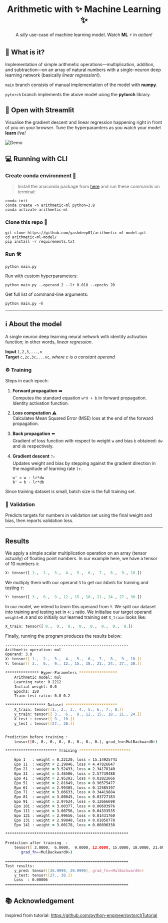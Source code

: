 <h1 align="center">
    Arithmetic with ✨ Machine Learning ✨
</h1>

<p align="center">
    A <i>silly</i> use-case of machine learning model. Watch <b>ML</b> ⚡ in <i>action!</i> 
</p>


## 🤔 What is it?
Implementation of simple arithmetic operations—multiplication, addition, and subtraction—on an array of natural numbers with a single-neuron deep learning network (basically _linear regression!_). 

`main` branch consists of manual implementation of the model with **numpy**.

`pytorch` branch implements the above model using the **pytorch** library.

## 🚀 Open with Streamlit
Visualise the gradient descent and linear regression happening right in front of you on your browser. Tune the hyperparamters as you watch your model **learn** *live!*

![Demo](./assets/images/streamlit-streamlit_app-2021-07-20-15-07-10.gif)

## 💻 Running with CLI
### Create conda environment 🐍
> Install the anaconda package from [here](https://docs.anaconda.com/anaconda/install/) and run these commands on terminal:
```
conda init
conda create -n arithmetic-ml python=3.8
conda activate arithmetic-ml
```
### Clone this repo 🔗
```
git clone https://github.com/yashdeep01/arithmetic-ml-model.git
cd arithmetic-ml-model/
pip install -r requirements.txt
```
### Run 🛠️
```
python main.py
```
Run with custom hyperparameters:
```
python main.py --operand 2 --lr 0.018 --epochs 20
```
Get full list of command-line arguments:
```
python main.py -h
```

---

## ℹ️ About the model
A single neuron deep learning neural network with identity activation function; in other words, *linear regression*. 

**Input** `1,2,3,...,n`  
**Target** `c,2c,3c,...nc`, *where c is a constant operand*

### ⚙️ Training 
Steps in each epoch:

1. **Forward propagation** ➡️  
Computes the standard equation `w*X + b` in forward propagation. Identity activation function.

2. **Loss computation** ⚠️  
Calculates Mean Squared Error (MSE) loss at the end of the forward propagation.

3. **Back propagation** ⬅️  
Gradient of loss function with respect to weight `w` and bias `b` obtained: `dw` and `db` respectively.

4. **Gradient descent** 📉  
Updates weight and bias by stepping against the gradient direction in the magnitude of learning rate `lr`.
    ```
    w' = w - lr*dw
    b' = b - lr*db
    ```
Since training dataset is small, batch size is the full training set.

### 🏁 Validation
Predicts targets for numbers in validation set using the final weight and bias, then reports validation loss.

---

## Results
We apply a simple scalar multiplication operation on an array (tensor actually) of floating point numbers. In our example here, we have a tensor of 10 numbers `X`:

``` python
X: tensor([ 1.,  2.,  3.,  4.,  5.,  6.,  7.,  8.,  9., 10.])
```

We multiply them with our operand `3` to get our *labels* for training and testing `Y`:

```python
Y: tensor([ 3.,  6.,  9., 12., 15., 18., 21., 24., 27., 30.])
```
In our model, we intend to *learn* this operand from `Y`. We split our dataset into training and testing set in `4:1` ratio. We initialise our target operand `weight=0.0` and so initially our learned training set `X_train` looks like:

``` python
X_train: tensor([ 0.,  0.,  0.,  0.,  0.,  0.,  0.,  0.])
```
Finally, running the program produces the results below:

``` zsh
-------------------------------------------------------
Arithmetic operation: mul
Operand: 3.0
X: tensor([ 1.,  2.,  3.,  4.,  5.,  6.,  7.,  8.,  9., 10.])
Y: tensor([ 3.,  6.,  9., 12., 15., 18., 21., 24., 27., 30.])

*************** Hyper-Parameters *****************
	Arithmetic model: mul
	Learning rate: 0.2212
	Initial weight: 0.0
	Epochs: 150
	Train-test ratio: 0.8-0.2

****************** Dataset ***********************
	X_train: tensor([1., 2., 3., 4., 5., 6., 7., 8.])
	y_train: tensor([ 3.,  6.,  9., 12., 15., 18., 21., 24.])
	X_test : tensor([ 9., 10.])
	y_test : tensor([27., 30.])


Prediction before training : 
	tensor([0., 0., 0., 0., 0., 0., 0., 0.], grad_fn=<MulBackward0>)

*********************** Training ***********************

	Epo 1	: weight = 0.22120, loss = 15.14925741
	Epo 11	: weight = 2.29846, loss = 4.47826647
	Epo 21	: weight = 3.52433, loss = 2.34178140
	Epo 31	: weight = 3.46506, loss = 2.57739488
	Epo 41	: weight = 2.95292, loss = 0.02822666
	Epo 51	: weight = 2.81649, loss = 0.96575477
	Epo 61	: weight = 2.99305, loss = 0.12585197
	Epo 71	: weight = 3.06633, loss = 0.34419884
	Epo 81	: weight = 3.00045, loss = 0.03727183
	Epo 91	: weight = 2.97624, loss = 0.12666698
	Epo 101	: weight = 3.00377, loss = 0.00693976
	Epo 111	: weight = 3.00756, loss = 0.04333535
	Epo 121	: weight = 2.99656, loss = 0.01431760
	Epo 131	: weight = 2.99848, loss = 0.01058778
	Epo 141	: weight = 3.00178, loss = 0.00896338

*******************************************************

Prediction after training  : 
	tensor([ 3.0000,  6.0000,  9.0000, 12.0000, 15.0000, 18.0000, 21.0000, 24.0000],
       grad_fn=<MulBackward0>)

=======================================================
Test results:
	y_pred: tensor([26.9999, 29.9999], grad_fn=<MulBackward0>)
	y_test: tensor([27., 30.])
	Loss  : 0.00006
=======================================================
```

## 📚 Acknowledgement
Inspired from tutorial: https://github.com/python-engineer/pytorchTutorial
